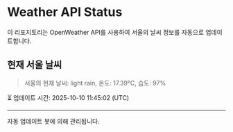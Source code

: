 
# Weather API Status

이 리포지토리는 OpenWeather API를 사용하여 서울의 날씨 정보를 자동으로 업데이트합니다.

## 현재 서울 날씨
> 서울의 현재 날씨: light rain, 온도: 17.39°C, 습도: 97%

⏳ 업데이트 시간: 2025-10-10 11:45:02 (UTC)

---
자동 업데이트 봇에 의해 관리됩니다.
